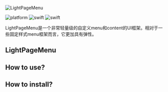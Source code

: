 ![LightPageMenu](https://user-images.githubusercontent.com/34939593/135384338-ab79e578-b5d9-4c14-bc70-e97d0bb6c9ca.png)

![platform](https://img.shields.io/badge/platform-ios-brightgreen.svg)   ![swift](https://img.shields.io/badge/swift-5.0-brightgreen.svg)   ![swift](https://img.shields.io/badge/license-MIT-brightgreen.svg)

LightPageMenu是一个非常轻量级的自定义menu和content的UI框架。相对于一些固定样式menu框架而言，它更加具有弹性。

## LightPageMenu


## How to use?


## How to install?
